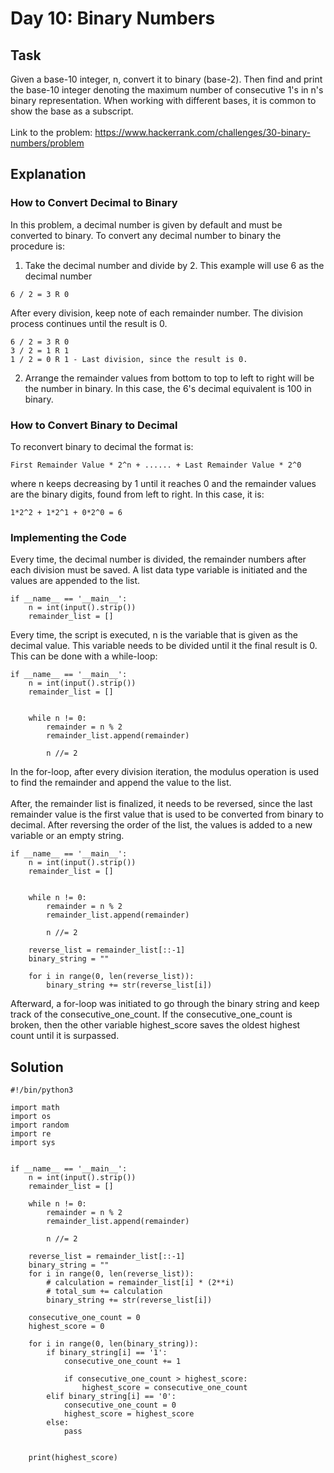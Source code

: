 # Day 10: Binary Numbers

## Task
Given a base-10 integer, n, convert it to binary (base-2). Then find and print the base-10 integer denoting the maximum number of consecutive 1's in n's binary representation. When working with different bases, it is common to show the base as a subscript. <br>
<br>
Link to the problem: https://www.hackerrank.com/challenges/30-binary-numbers/problem

## Explanation
### How to Convert Decimal to Binary
In this problem, a decimal number is given by default and must be converted to binary. To convert any decimal number to binary the procedure is:
1. Take the decimal number and divide by 2. This example will use 6 as the decimal number
```
6 / 2 = 3 R 0
```
After every division, keep note of each remainder number. The division process continues until the result is 0. 
```
6 / 2 = 3 R 0
3 / 2 = 1 R 1
1 / 2 = 0 R 1 - Last division, since the result is 0. 
```
2. Arrange the remainder values from bottom to top to left to right will be the number in binary. In this case, the 6's decimal equivalent is 100 in binary. 

### How to Convert Binary to Decimal
To reconvert binary to decimal the format is:
```
First Remainder Value * 2^n + ...... + Last Remainder Value * 2^0
```
where n keeps decreasing by 1 until it reaches 0 and the remainder values are the binary digits, found from left to right. 
In this case, it is:
```
1*2^2 + 1*2^1 + 0*2^0 = 6
```

### Implementing the Code
Every time, the decimal number is divided, the remainder numbers after each division must be saved. A list data type variable is initiated and the values are appended to the list.
```
if __name__ == '__main__':
    n = int(input().strip())
    remainder_list = []
```

Every time, the script is executed, n is the variable that is given as the decimal value. This variable needs to be divided until it the final result is 0. This can be done with a while-loop:
```
if __name__ == '__main__':
    n = int(input().strip())
    remainder_list = []

    
    while n != 0:
        remainder = n % 2
        remainder_list.append(remainder)
        
        n //= 2
```
In the for-loop, after every division iteration, the modulus operation is used to find the remainder and append the value to the list. <br>
<br>
After, the remainder list is finalized, it needs to be reversed, since the last remainder value is the first value that is used to be converted from binary to decimal. After reversing the order of the list, the values is added to a new variable or an empty string.
```
if __name__ == '__main__':
    n = int(input().strip())
    remainder_list = []

    
    while n != 0:
        remainder = n % 2
        remainder_list.append(remainder)
        
        n //= 2

    reverse_list = remainder_list[::-1]
    binary_string = ""

    for i in range(0, len(reverse_list)):
        binary_string += str(reverse_list[i])
```
Afterward, a for-loop was initiated to go through the binary string and keep track of the consecutive_one_count. If the consecutive_one_count is broken, then the other variable highest_score saves the oldest highest count until it is surpassed.

## Solution
```
#!/bin/python3

import math
import os
import random
import re
import sys


if __name__ == '__main__':
    n = int(input().strip())
    remainder_list = []
    
    while n != 0:
        remainder = n % 2
        remainder_list.append(remainder)
        
        n //= 2
    
    reverse_list = remainder_list[::-1]
    binary_string = ""
    for i in range(0, len(reverse_list)):
        # calculation = remainder_list[i] * (2**i)
        # total_sum += calculation 
        binary_string += str(reverse_list[i])
    
    consecutive_one_count = 0
    highest_score = 0
    
    for i in range(0, len(binary_string)):
        if binary_string[i] == '1':
            consecutive_one_count += 1
            
            if consecutive_one_count > highest_score:
                highest_score = consecutive_one_count 
        elif binary_string[i] == '0':
            consecutive_one_count = 0
            highest_score = highest_score
        else:
            pass
            
    
    print(highest_score)
```
